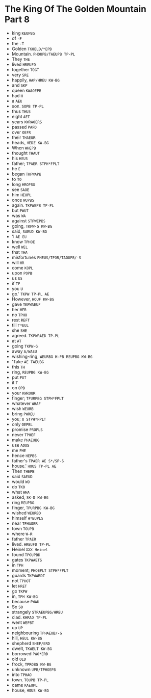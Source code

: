 # The King Of The Golden Mountain Part 8

* king `KEUPBG`
* of `-F`
* the `-T`
* Golden `TKOELD/*EPB`
* Mountain. `PHOUPB/TAEUPB TP-PL`
* They `THE`
* lived `HREUFD`
* together `TOGT`
* very `SRE`
* happily, `HAP/HREU KW-BG`
* and `SKP`
* queen `KWAOEPB`
* had `H`
* a `AEU`
* son. `SOPB TP-PL`
* thus `THUS`
* eight `AET`
* years `KWRAOERS`
* passed `PAFD`
* over `OEFR`
* their `THAEUR`
* heads, `HEDZ KW-BG`
* When `WHEPB`
* thought `THAUT`
* his `HEUS`
* father; `TPAER STPH*FPLT`
* he `E`
* began `TKPWAPB`
* to `TO`
* long `HROPBG`
* see `SAOE`
* him `HEUPL`
* once `WUPBS`
* again. `TKPWEPB TP-PL`
* but `PWUT`
* was `WA`
* against `STPWEPBS`
* going, `TKPW-G KW-BG`
* said, `SAEUD KW-BG`
* 'I `AE EU`
* know `TPHOE`
* well `WEL`
* that `THA`
* misfortunes `PHEUS/TPOR/TAOUPB/-S`
* will `HR`
* come `KOPL`
* upon `POPB`
* us `US`
* if `TP`
* you `U`
* go.' `TKPW TP-PL AE`
* However, `HOUF KW-BG`
* gave `TKPWAEUF`
* her `HER`
* no `TPHO`
* rest `REFT`
* till `T*EUL`
* she `SHE`
* agreed. `TKPWRAED TP-PL`
* at `AT`
* going `TKPW-G`
* away `A/WAEU`
* wishing-ring, `WEURBG H-PB REUPBG KW-BG`
* 'Take `AE TAEUBG`
* this `TH`
* ring, `REUPBG KW-BG`
* put `PUT`
* it `T`
* on `OPB`
* your `KWROUR`
* finger; `TPURPBG STPH*FPLT`
* whatever `WHAF`
* wish `WEURB`
* bring `PWREU`
* you; `U STPH*FPLT`
* only `OEPBL`
* promise `PROPLS`
* never `TPHEF`
* make `PHAEUBG`
* use `AOUS`
* me `PHE`
* hence `HEPBS`
* father's `TPAER AE S*/SP-S`
* house.' `HOUS TP-PL AE`
* Then `THEPB`
* said `SAEUD`
* would `WO`
* do `TKO`
* what `WHA`
* asked, `SK-D KW-BG`
* ring `REUPBG`
* finger, `TPURPBG KW-BG`
* wished `WEURBD`
* himself `H*EUPLS`
* near `TPHAOER`
* town `TOUPB`
* where `W-R`
* father `TPAER`
* lived. `HREUFD TP-PL`
* Heinel `XXX Heinel`
* found `TPOUPBD`
* gates `TKPWAETS`
* in `TPH`
* moment; `PHOEPLT STPH*FPLT`
* guards `TKPWARDZ`
* not `TPHOT`
* let `HRET`
* go `TKPW`
* in, `TPH KW-BG`
* because `PWAU`
* So `SO`
* strangely `STRAEUPBG/HREU`
* clad. `KHRAD TP-PL`
* went `WEPBT`
* up `UP`
* neighbouring `TPHAEUB/-G`
* hill, `HEUL KW-BG`
* shepherd `SHEP/ERD`
* dwelt, `TKWELT KW-BG`
* borrowed `PWO*ERD`
* old `OLD`
* frock, `TPROBG KW-BG`
* unknown `UPB/TPHOEPB`
* into `TPHAO`
* town. `TOUPB TP-PL`
* came `KAEUPL`
* house, `HOUS KW-BG`
